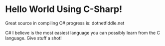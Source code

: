 # Hello World Using C-Sharp!

Great source in compiling C# progress is: dotnetfiddle.net

C# I believe is the most easiest language you can possibly learn from the C language. Give stuff a shot!
